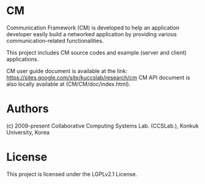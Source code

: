 # CM
Communication Framework (CM) is developed to help an application developer easily build a networked application by providing
various communication-related functionalities.

This project includes CM source codes and example (server and client) applications.

CM user guide document is available at the link: https://sites.google.com/site/kuccslab/research/cm
CM API document is also locally available at (CM/CM/doc/index.html).

# Authors
(c) 2009-present Collaborative Computing Systems Lab. (CCSLab.), Konkuk University, Korea

# License
This project is licensed under the LGPLv2.1 License.
